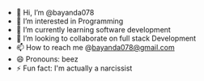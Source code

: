- 👋 Hi, I’m @bayanda078
- 👀 I’m interested in Programming 
- 🌱 I’m currently learning software development 
- 💞️ I’m looking to collaborate on full stack Development 
- 📫 How to reach me @bayanda078@gmail.com
- 😄 Pronouns: beez
- ⚡ Fun fact: I'm actually a narcissist 

<!---
bayanda078/bayanda078 is a ✨ special ✨ repository because its `README.md` (this file) appears on your GitHub profile.
You can click the Preview link to take a look at your changes.
--->
